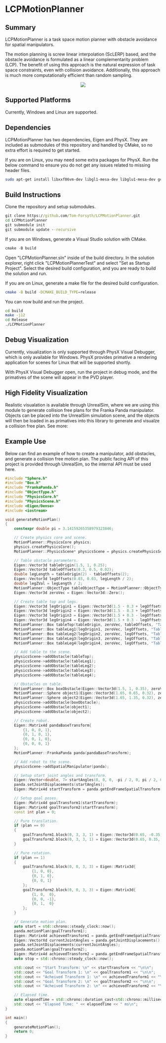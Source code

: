 # LCPMotionPlanner
## Summary
LCPMotionPlanner is a task space motion planner with obstacle avoidance for spatial manipulators. 

The motion planning is screw linear interpolation (ScLERP) based, and the obstacle avoidance is formulated as a linear complementarity problem (LCP). The benefit of using this approach is the natural expression of task space constraints, even with collision avoidance. Additionally, this approach is much more computationally efficient than random sampling.

<p align="center">
  <img src="docs/LCPMotionPlanner.png"
  width = auto
  height = auto />
</p>

## Supported Platforms
Currently, Windows and Linux are supported.

## Dependencies
LCPMotionPlanner has two dependencies, Eigen and PhysX. They are included as submodules of this repository and handled by CMake, so no extra effort is required to get started.

If you are on Linux, you may need some extra packages for PhysX. Run the below command to ensure you do not get any issues related to missing header files.

```bash
sudo apt-get install libxxf86vm-dev libgl1-mesa-dev libglu1-mesa-dev gcc-multilib g++-multilib freeglut3-dev lib32z1
```

## Build Instructions
Clone the repository and setup submodules.
```cmd
git clone https://github.com/Tom-Forsyth/LCPMotionPlanner.git
cd LCPMotionPlanner
git submodule init
git submodule update --recursive
```

If you are on Windows, generate a Visual Studio solution with CMake.
```powershell
cmake -B build
```

Open "LCPMotionPlanner.sln" inside of the build directory. In the solution explorer, right click "LCPMotionPlannerTest" and select "Set as Startup Project". Select the desired build configuration, and you are ready to build the solution and run.

If you are on Linux, generate a make file for the desired build configuration.
```bash
cmake -B build -DCMAKE_BUILD_TYPE=release
```

You can now build and run the project.
```bash
cd build
make -j12
cd Release
./LCPMotionPlanner
```

## Debug Visualization
Currently, visualization is only supported through PhysX Visual Debugger, which is only available for Windows. PhysX provides primative a rendering application for scenes for Linux that will be supported shortly.

With PhysX Visual Debugger open, run the project in debug mode, and the primatives of the scene will appear in the PVD player.

## High Fidelity Visualization
Realistic visualation is available through UnrealSim, where we are using this module to generate collision free plans for the Franka Panda manipulator. Objects can be placed into the UnrealSim simulation scene, and the objects will then be loaded in as primatives into this library to generate and visualze a collision free plan. See more:

## Example Use
Below can find an example of how to create a manipulator, add obstacles, and generate a collision free motion plan. The public facing API of this project is provided through UnrealSim, so the internal API must be used here.

```cpp
#include "Sphere.h"
#include "Box.h"
#include "FrankaPanda.h"
#include "ObjectType.h"
#include "PhysicsCore.h"
#include "PhysicsScene.h"
#include <Eigen/Dense>
#include <iostream>

void generateMotionPlan()
{
	constexpr double pi = 3.14159265358979323846;

	// Create physics core and scene.
	MotionPlanner::PhysicsCore physics;
	physics.createPhysicsCore();
	MotionPlanner::PhysicsScene* physicsScene = physics.createPhysicsScene("MyTestScene");

	// Table obstacle parameters.
	Eigen::Vector3d tableOrigin(1.5, 1, 0.25);
	Eigen::Vector3d tableOffsets(0.3, 0.5, 0.02);
	double legLength = tableOrigin(2) - tableOffsets(2);
	Eigen::Vector3d legOffsets(0.03, 0.03, legLength / 2);
	double legZVal = legLength / 2;
	MotionPlanner::ObjectType tableObjectType = MotionPlanner::ObjectType::Obstacle;
	Eigen::Vector3d zeroVec = Eigen::Vector3d::Zero();

	// Create table top and legs.
	Eigen::Vector3d legOrigin1 = Eigen::Vector3d(1.5 - 0.3 + legOffsets(0), 1 - 0.5 + legOffsets(1), legZVal);
	Eigen::Vector3d legOrigin2 = Eigen::Vector3d(1.5 - 0.3 + legOffsets(0), 1 + 0.5 - legOffsets(1), legZVal);
	Eigen::Vector3d legOrigin3 = Eigen::Vector3d(1.5 + 0.3 - legOffsets(0), 1 - 0.5 + legOffsets(1), legZVal);
	Eigen::Vector3d legOrigin4 = Eigen::Vector3d(1.5 + 0.3 - legOffsets(0), 1 + 0.5 - legOffsets(1), legZVal);
	MotionPlanner::Box tableTop(tableOrigin, zeroVec, tableOffsets, "Table Top", tableObjectType);
	MotionPlanner::Box tableLeg1(legOrigin1, zeroVec, legOffsets, "Table Leg 1", tableObjectType);
	MotionPlanner::Box tableLeg2(legOrigin2, zeroVec, legOffsets, "Table Leg 2", tableObjectType);
	MotionPlanner::Box tableLeg3(legOrigin3, zeroVec, legOffsets, "Table Leg 3", tableObjectType);
	MotionPlanner::Box tableLeg4(legOrigin4, zeroVec, legOffsets, "Table Leg 4", tableObjectType);

	// Add table to the scene.
	physicsScene->addObstacle(tableTop);
	physicsScene->addObstacle(tableLeg1);
	physicsScene->addObstacle(tableLeg2);
	physicsScene->addObstacle(tableLeg3);
	physicsScene->addObstacle(tableLeg4);

	// Obstacles on table.
	MotionPlanner::Box boxObstacle(Eigen::Vector3d(1.5, 1, 0.35), zeroVec, Eigen::Vector3d(0.1, 0.1, 0.1), "Box Obstacle", tableObjectType);
	MotionPlanner::Sphere object1(Eigen::Vector3d(1.65, 0.65, 0.32), zeroVec, 0.05, "Object 1", tableObjectType);
	MotionPlanner::Sphere object2(Eigen::Vector3d(1.65, 1.35, 0.32), zeroVec, 0.05, "Object 2", tableObjectType);
	physicsScene->addObstacle(boxObstacle);
	physicsScene->addObstacle(object1);
	physicsScene->addObstacle(object2);

	// Create robot.
	Eigen::Matrix4d pandaBaseTransform{
		{1, 0, 0, 1},
		{0, 1, 0, 1},
		{0, 0, 1, 0},
		{0, 0, 0, 1}
	};
	MotionPlanner::FrankaPanda panda(pandaBaseTransform);

	// Add robot to the scene.
	physicsScene->addSpatialManipulator(panda);

	// Setup start joint angles and transform.
	Eigen::Vector<double, 7> startAngles(0, 0, 0, -pi / 2, 0, pi / 2, 0);
	panda.setJointDisplacements(startAngles);
	Eigen::Matrix4d startTransform = panda.getEndFrameSpatialTransform();

	// Setup goal poses.
	Eigen::Matrix4d goalTransform1(startTransform);
	Eigen::Matrix4d goalTransform2(startTransform);
	const int plan = 0;

	// Pure translation.
	if (plan == 0)
	{
		goalTransform1.block(0, 3, 3, 1) = Eigen::Vector3d(0.65, -0.35, 0.4);
		goalTransform2.block(0, 3, 3, 1) = Eigen::Vector3d(0.65, 0.35, 0.4);
	}

	// Pure rotation.
	if (plan == 1)
	{
		goalTransform1.block(0, 0, 3, 3) = Eigen::Matrix3d{
			{1, 0, 0},
			{0, 1, 0},
			{0, 0, 1}
		};
		goalTransform2.block(0, 0, 3, 3) = Eigen::Matrix3d{
			{1, 0,  0},
			{0, 0, -1},
			{0, 1,  0}
		};
	}

	// Generate motion plan.
	auto start = std::chrono::steady_clock::now();
	panda.motionPlan(goalTransform1);
	Eigen::Matrix4d achievedTransform1 = panda.getEndFrameSpatialTransform();
	Eigen::VectorXd currentJointAngles = panda.getJointDisplacements();
	panda.setJointDisplacements(currentJointAngles);
	panda.motionPlan(goalTransform2);
	Eigen::Matrix4d achievedTransform2 = panda.getEndFrameSpatialTransform();
	auto stop = std::chrono::steady_clock::now();

	std::cout << "Start Transform: \n" << startTransform << "\n\n";
	std::cout << "Goal Transform 1: \n" << goalTransform1 << "\n\n";
	std::cout << "Acheived Transform 1: \n" << achievedTransform1 << "\n\n";
	std::cout << "Goal Transform 2: \n" << goalTransform2 << "\n\n";
	std::cout << "Acheived Transform 2: \n" << achievedTransform2 << "\n\n";

	// Elapsed time.
	auto elapsedTime = std::chrono::duration_cast<std::chrono::milliseconds>(stop - start).count();
	std::cout << "Elapsed Time: " << elapsedTime << " ms\n";
}

int main()
{
    generateMotionPlan();
	return 0;
}
```

